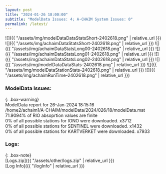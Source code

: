```yaml
---
layout: post
title: "2024-01-26 18:00:00"
subtitle: "ModelData Issues: 4; A-CHAIM System Issues: 0"
permalink: /latest/
---
```


![]({{ "/assets/img/modelDataDataStatsShort-2402618.png" | relative_url }})
![]({{ "/assets/img/achaimDataStatsShort-2402618.png" | relative_url }})
![]({{ "/assets/img/achaimDataStatsLong00-2402618.png" | relative_url }})
![]({{ "/assets/img/achaimDataStatsLong01-2402618.png" | relative_url }})
![]({{ "/assets/img/achaimDataStatsLong02-2402618.png" | relative_url }})
![]({{ "/assets/img/modelDataDataStats-2402618.png" | relative_url }})
![]({{ "/assets/img/modelDataStationStats-2402618.png" | relative_url }})
![]({{ "/assets/img/achaimRunTime-2402618.png" | relative_url }})


### ModelData Issues:  
  
{: .box-warning}  
 ModelData report for 26-Jan-2024 18:15:16   
 /home2/achaim1/A-CHAIM/modelData/2024/026/18/modelData.mat   
 71.9094% of RIO absoprtion values are finite   
 0% of all possible stations for IONO were downloaded. x3712   
 0% of all possible stations for SENTINEL were downloaded. x1432   
 0% of all possible stations for KARTVERKET were downloaded. x7933   
  


### Logs:  
  
{: .box-note}  
[Logs.zip]({{ "/assets/other/logs.zip" | relative_url }})  
[Log Info]({{ "/logInfo" | relative_url }})  
